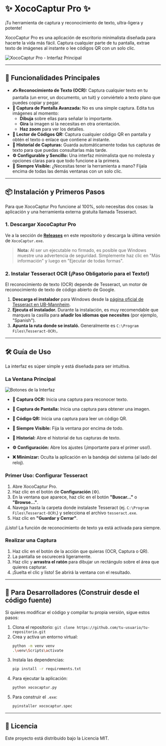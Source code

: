 # ✨ XocoCaptur Pro ✨

¡Tu herramienta de captura y reconocimiento de texto, ultra-ligera y potente!

XocoCaptur Pro es una aplicación de escritorio minimalista diseñada para hacerte la vida más fácil. Captura cualquier parte de tu pantalla, extrae texto de imágenes al instante o lee códigos QR con un solo clic.

![XocoCaptur Pro - Interfaz Principal](URL_DE_LA_IMAGEN_DE_TU_APP_AQUI)

---

## 🚀 Funcionalidades Principales

*   **✍️ Reconocimiento de Texto (OCR):** Captura cualquier texto en tu pantalla (un error, un documento, un tuit) y conviértelo a texto plano que puedes copiar y pegar.
*   **📸 Captura de Pantalla Avanzada:** No es una simple captura. Edita tus imágenes al momento:
    *   **Dibuja** sobre ellas para señalar lo importante.
    *   **Gira** la imagen si la necesitas en otra orientación.
    *   **Haz zoom** para ver los detalles.
*   **📱 Lector de Códigos QR:** Captura cualquier código QR en pantalla y obtén el texto o enlace que contiene al instante.
*   **📖 Historial de Capturas:** Guarda automáticamente todas tus capturas de texto para que puedas consultarlas más tarde.
*   **⚙️ Configurable y Sencillo:** Una interfaz minimalista que no molesta y opciones claras para que todo funcione a la primera.
*   **📌 Siempre Visible:** ¿Necesitas tener la herramienta a mano? Fíjala encima de todas las demás ventanas con un solo clic.

---

## 📦 Instalación y Primeros Pasos

Para que XocoCaptur Pro funcione al 100%, solo necesitas dos cosas: la aplicación y una herramienta externa gratuita llamada Tesseract.

### 1. Descargar XocoCaptur Pro

Ve a la sección de **[Releases](URL_DE_TU_SECCION_DE_RELEASES_AQUI)** en este repositorio y descarga la última versión de `XocoCaptur.exe`.

> **Nota:** Al ser un ejecutable no firmado, es posible que Windows muestre una advertencia de seguridad. Simplemente haz clic en "Más información" y luego en "Ejecutar de todas formas".

### 2. Instalar Tesseract OCR (¡Paso Obligatorio para el Texto!)

El reconocimiento de texto (OCR) depende de Tesseract, un motor de reconocimiento de texto de código abierto de Google.

1.  **Descarga el instalador** para Windows desde la [página oficial de Tesseract en UB-Mannheim](https://github.com/UB-Mannheim/tesseract/wiki).
2.  **Ejecuta el instalador.** Durante la instalación, es muy recomendable que marques la casilla para **añadir los idiomas que necesites** (por ejemplo, "Spanish").
3.  **Apunta la ruta donde se instaló.** Generalmente es `C:\Program Files\Tesseract-OCR\`.

---

## 🛠️ Guía de Uso

La interfaz es súper simple y está diseñada para ser intuitiva.

### La Ventana Principal

![Botones de la Interfaz](URL_DE_IMAGEN_EXPLICANDO_BOTONES_AQUI)

*   **📝 Captura OCR:** Inicia una captura para reconocer texto.
*   **📸 Captura de Pantalla:** Inicia una captura para obtener una imagen.
*   **📱 Código QR:** Inicia una captura para leer un código QR.

*   **📌 Siempre Visible:** Fija la ventana por encima de todo.
*   **📖 Historial:** Abre el historial de tus capturas de texto.
*   **⚙️ Configuración:** Abre los ajustes (¡importante para el primer uso!).
*   **❌ Minimizar:** Oculta la aplicación en la bandeja del sistema (al lado del reloj).

### Primer Uso: Configurar Tesseract

1.  Abre XocoCaptur Pro.
2.  Haz clic en el botón de **Configuración** (⚙️).
3.  En la ventana que aparece, haz clic en el botón **"Buscar..."** o **"Browse..."**.
4.  Navega hasta la carpeta donde instalaste Tesseract (ej. `C:\Program Files\Tesseract-OCR\`) y selecciona el archivo `tesseract.exe`.
5.  Haz clic en **"Guardar y Cerrar"**.

¡Listo! La función de reconocimiento de texto ya está activada para siempre.

### Realizar una Captura

1.  Haz clic en el botón de la acción que quieras (OCR, Captura o QR).
2.  La pantalla se oscurecerá ligeramente.
3.  Haz clic y **arrastra el ratón** para dibujar un rectángulo sobre el área que quieres capturar.
4.  ¡Suelta el clic y listo! Se abrirá la ventana con el resultado.

---

## 🔧 Para Desarrolladores (Construir desde el código fuente)

Si quieres modificar el código y compilar tu propia versión, sigue estos pasos:

1.  Clona el repositorio: `git clone https://github.com/tu-usuario/tu-repositorio.git`
2.  Crea y activa un entorno virtual:
    ```bash
    python -m venv venv
    .\venv\Scripts\activate
    ```
3.  Instala las dependencias:
    ```bash
    pip install -r requirements.txt
    ```
4.  Para ejecutar la aplicación:
    ```bash
    python xococaptur.py
    ```
5.  Para construir el `.exe`:
    ```bash
    pyinstaller xococaptur.spec
    ```

---

## 📄 Licencia

Este proyecto está distribuido bajo la Licencia MIT.
